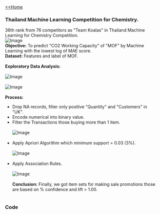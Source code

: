 [<<Home](https://pakkawatk.github.io/portfolio)<br />
### Thailand Machine Learning Competition for Chemistry.
36th rank from 76 competitors as "Team Koalas" in Thailand Machine Learning for Chemistry Competition.<br />
![Image](https://github.com/Pakkawatk/portfolio/blob/gh-pages/img/tmlcc.PNG?raw=true)<br />
**Objective:** To predict "CO2 Working Capacity" of "MOF" by Machine Learning with the lowest log of MAE score.<br />
**Dataset:** Features and label of MOF.<br /><br />
**Exploratory Data Analysis:**<br /><br />
![Image](https://github.com/Pakkawatk/portfolio/blob/gh-pages/img/py_MBA1.PNG?raw=true)<br /><br />
![Image](https://github.com/Pakkawatk/portfolio/blob/gh-pages/img/py_MBA2.PNG?raw=true)<br /><br />
**Process:**<br />
  - Drop NA records, filter only positive "Quantity" and "Customers" in "UK".<br />
  - Encode numerical into binary value.<br />
  - Filter the Transactions those buying more than 1 item.<br /><br />
![Image](https://github.com/Pakkawatk/portfolio/blob/gh-pages/img/py_MBA3.PNG?raw=true)<br /><br />
  - Apply Apriori Algorithm which minimum support = 0.03 (3%).<br /><br />
![Image](https://github.com/Pakkawatk/portfolio/blob/gh-pages/img/py_MBA4.PNG?raw=true)<br /><br />
  - Apply Association Rules.<br /><br />
![Image](https://github.com/Pakkawatk/portfolio/blob/gh-pages/img/py_MBA5.PNG?raw=true)<br /><br />
**Conclusion:** Finally, we got item sets for making sale promotions those are based on % confidence and lift > 1.00.<br /><br />

### Code

```

```
